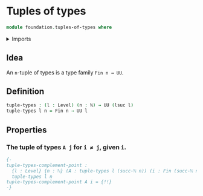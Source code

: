 # Tuples of types

```agda
module foundation.tuples-of-types where
```

<details><summary>Imports</summary>

```agda
open import elementary-number-theory.natural-numbers

open import foundation-core.universe-levels

open import univalent-combinatorics.standard-finite-types
```

</details>

## Idea

An `n`-tuple of types is a type family `Fin n → UU`.

## Definition

```agda
tuple-types : (l : Level) (n : ℕ) → UU (lsuc l)
tuple-types l n = Fin n → UU l
```

## Properties

### The tuple of types `A j` for `i ≠ j`, given `i`.

```agda
{-
tuple-types-complement-point :
  {l : Level} {n : ℕ} (A : tuple-types l (succ-ℕ n)) (i : Fin (succ-ℕ n)) →
  tuple-types l n
tuple-types-complement-point A i = {!!}
-}
```
